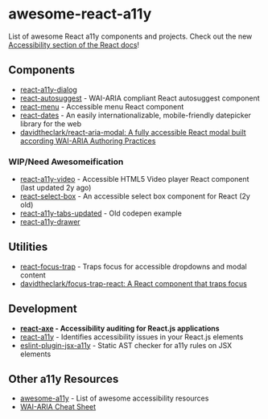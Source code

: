 # awesome-react-a11y
List of awesome React a11y components and projects. Check out the new [Accessibility section of the React docs](https://github.com/facebook/react/blob/master/docs/docs/accessibility.md)!

## Components

* [react-a11y-dialog](https://github.com/HugoGiraudel/react-a11y-dialog)
* [react-autosuggest](https://github.com/moroshko/react-autosuggest) - WAI-ARIA compliant React autosuggest component
* [react-menu](https://github.com/instructure-react/react-menu) - Accessible menu React component
* [react-dates](https://github.com/airbnb/react-dates) - An easily internationalizable, mobile-friendly datepicker library for the web
* [davidtheclark/react-aria-modal: A fully accessible React modal built according WAI-ARIA Authoring Practices](https://github.com/davidtheclark/react-aria-modal)

### WIP/Need Awesomeification
* [react-a11y-video](https://github.com/dben/react-a11y-video) - Accessible HTML5 Video player React component (last updated 2y ago)
* [react-select-box](https://github.com/instructure-react/react-select-box) - An accessible select box component for React (2y old)
* [react-a11y-tabs-updated](https://codepen.io/ahomu/pen/qNQqak?editors=0010) - Old codepen example
* [react-a11y-drawer](https://codepen.io/ahomu/pen/jAQymb?editors=0110)

## Utilities
* [react-focus-trap](https://github.com/vigetlabs/react-focus-trap) - Traps focus for accessible dropdowns and modal content
* [davidtheclark/focus-trap-react: A React component that traps focus](https://github.com/davidtheclark/focus-trap-react)

## Development
* **[react-axe](https://github.com/dequelabs/react-axe) - Accessibility auditing for React.js applications**
* [react-a11y](https://github.com/reactjs/react-a11y) - Identifies accessibility issues in your React.js elements
* [eslint-plugin-jsx-a11y](https://github.com/evcohen/eslint-plugin-jsx-a11y) - Static AST checker for a11y rules on JSX elements

## Other a11y Resources
* [awesome-a11y](https://github.com/brunopulis/awesome-a11y#development-testing-and-validators) - List of awesome accessibility resources
* [WAI-ARIA Cheat Sheet](http://karlgroves-sandbox.com/CheatSheets/ARIA-Cheatsheet.html)
